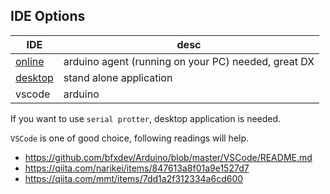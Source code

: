 ## IDE Options
| IDE | desc |
| --- | --- |
| [online](https://create.arduino.cc/editor) | arduino agent (running on your PC) needed, great DX |
| [desktop](https://www.arduino.cc/en/software#download) | stand alone application |
| vscode | arduino

If you want to use `serial protter`, desktop application is needed.

`VSCode` is one of good choice, following readings will help.
- https://github.com/bfxdev/Arduino/blob/master/VSCode/README.md
- https://qiita.com/narikei/items/847613a8f01a9e1527d7
- https://qiita.com/mmt/items/7dd1a2f312334a6cd600
